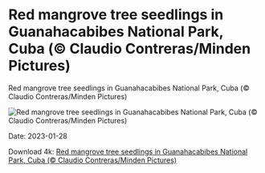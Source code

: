 # Red mangrove tree seedlings in Guanahacabibes National Park, Cuba (© Claudio Contreras/Minden Pictures)

Red mangrove tree seedlings in Guanahacabibes National Park, Cuba (© Claudio Contreras/Minden Pictures)

![Red mangrove tree seedlings in Guanahacabibes National Park, Cuba (© Claudio Contreras/Minden Pictures)](https://bing.com/th?id=OHR.RedMangrove_EN-US2559915803_UHD.jpg&w=1024&h=576)

Date: 2023-01-28

Download 4k: [Red mangrove tree seedlings in Guanahacabibes National Park, Cuba (© Claudio Contreras/Minden Pictures)](https://bing.com/th?id=OHR.RedMangrove_EN-US2559915803_UHD.jpg)

